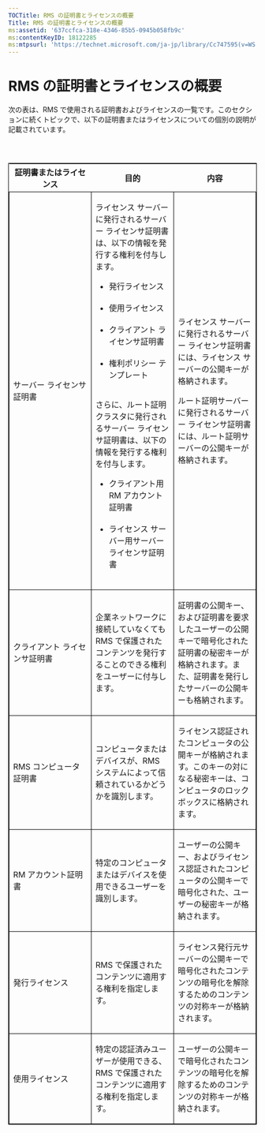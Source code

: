 ```yaml
---
TOCTitle: RMS の証明書とライセンスの概要
Title: RMS の証明書とライセンスの概要
ms:assetid: '637ccfca-318e-4346-85b5-0945b058fb9c'
ms:contentKeyID: 18122285
ms:mtpsurl: 'https://technet.microsoft.com/ja-jp/library/Cc747595(v=WS.10)'
---
```


RMS の証明書とライセンスの概要
==============================

次の表は、RMS で使用される証明書およびライセンスの一覧です。このセクションに続くトピックで、以下の証明書またはライセンスについての個別の説明が記載されています。

###  

<p> </p>
<table style="border:1px solid black;">
<colgroup>
<col width="33%" />
<col width="33%" />
<col width="33%" />
</colgroup>
<thead>
<tr class="header">
<th>証明書またはライセンス</th>
<th>目的</th>
<th>内容</th>
</tr>
</thead>
<tbody>
<tr class="odd">
<td style="border:1px solid black;"><p>サーバー ライセンサ証明書</p></td>
<td style="border:1px solid black;"><p>ライセンス サーバーに発行されるサーバー ライセンサ証明書は、以下の情報を発行する権利を付与します。</p>
<ul>
<li>発行ライセンス<br />
<br />
</li>
<li>使用ライセンス<br />
<br />
</li>
<li>クライアント ライセンサ証明書<br />
<br />
</li>
<li>権利ポリシー テンプレート<br />
<br />
</li>
</ul>
<p>さらに、ルート証明クラスタに発行されるサーバー ライセンサ証明書は、以下の情報を発行する権利を付与します。</p>
<ul>
<li>クライアント用 RM アカウント証明書<br />
<br />
</li>
<li>ライセンス サーバー用サーバー ライセンサ証明書<br />
<br />
</li>
</ul></td>
<td style="border:1px solid black;"><p>ライセンス サーバーに発行されるサーバー ライセンサ証明書には、ライセンス サーバーの公開キーが格納されます。</p>
<p>ルート証明サーバーに発行されるサーバー ライセンサ証明書には、ルート証明サーバーの公開キーが格納されます。</p></td>
</tr>
<tr class="even">
<td style="border:1px solid black;"><p>クライアント ライセンサ証明書</p></td>
<td style="border:1px solid black;"><p>企業ネットワークに接続していなくても RMS で保護されたコンテンツを発行することのできる権利をユーザーに付与します。</p></td>
<td style="border:1px solid black;"><p>証明書の公開キー、および証明書を要求したユーザーの公開キーで暗号化された証明書の秘密キーが格納されます。また、証明書を発行したサーバーの公開キーも格納されます。</p></td>
</tr>
<tr class="odd">
<td style="border:1px solid black;"><p>RMS コンピュータ証明書</p></td>
<td style="border:1px solid black;"><p>コンピュータまたはデバイスが、RMS システムによって信頼されているかどうかを識別します。</p></td>
<td style="border:1px solid black;"><p>ライセンス認証されたコンピュータの公開キーが格納されます。このキーの対になる秘密キーは、コンピュータのロックボックスに格納されます。</p></td>
</tr>
<tr class="even">
<td style="border:1px solid black;"><p>RM アカウント証明書</p></td>
<td style="border:1px solid black;"><p>特定のコンピュータまたはデバイスを使用できるユーザーを識別します。</p></td>
<td style="border:1px solid black;"><p>ユーザーの公開キー、およびライセンス認証されたコンピュータの公開キーで暗号化された、ユーザーの秘密キーが格納されます。</p></td>
</tr>
<tr class="odd">
<td style="border:1px solid black;"><p>発行ライセンス</p></td>
<td style="border:1px solid black;"><p>RMS で保護されたコンテンツに適用する権利を指定します。</p></td>
<td style="border:1px solid black;"><p>ライセンス発行元サーバーの公開キーで暗号化されたコンテンツの暗号化を解除するためのコンテンツの対称キーが格納されます。</p></td>
</tr>
<tr class="even">
<td style="border:1px solid black;"><p>使用ライセンス</p></td>
<td style="border:1px solid black;"><p>特定の認証済みユーザーが使用できる、RMS で保護されたコンテンツに適用する権利を指定します。</p></td>
<td style="border:1px solid black;"><p>ユーザーの公開キーで暗号化されたコンテンツの暗号化を解除するためのコンテンツの対称キーが格納されます。</p></td>
</tr>
</tbody>
</table>

